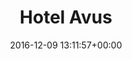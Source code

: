 ---
title:		"Hotel Avus"
type:		"photos"
mediatype:		"upload"
location:		"Berlin, Germany"
date:		"2016-12-09 13:11:57+00:00"
album:		"city"
filename:		"motel-avus.md"
series:		"berlin"
cl_public_id:		"city/motel-avus"
cl_version:		1497000363
format:		"tiff"
bytes:		5448948
width:		2158
height:		1440
colours:
- "#D4DCE0"
- "#EDF2F9"
- "#496579"
- "#202532"
- "#202D35"
- "#BDC3C0"
- "#495B73"
- "#2D2C34"
- "#2A3031"
- "#03618A"
- "#0486B7"
- "#66757D"
- "#32302B"
- "#5E6372"
- "#301C1F"
- "#70A1BE"
- "#271823"
- "#817152"
- "#211825"
- "#33030E"
- "#3D3728"
- "#042536"
- "#BBBDB4"
- "#770729"
exposure_mode:		"Auto"
program:		"Aperture-priority AE"
aperture:		"5.6"
focal_length:		"24.0 mm"
iso:		"250"
shutter_speed:		"1/80"
metering:		"Multi-segment"
flash:		"Off, Did not fire"
white_balance:		"Custom"
colour_temp:		"5000"
has_crop:		"true"
orientation:		"Horizontal (normal)"
camera_model:		"NIKON D800"
lens_info:		"24-70mm f/2.8"
artist:		"No artist info"
x_resolution:		"300"
y_resolution:		"300"
---